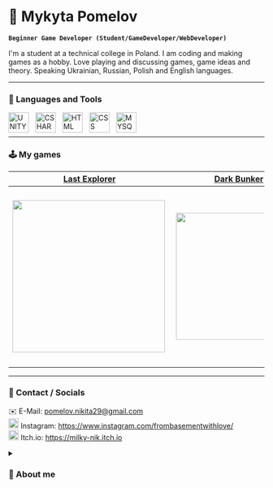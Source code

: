 # 📓 Mykyta Pomelov

**`Beginner Game Developer (Student/GameDeveloper/WebDeveloper)`**

I'm a student at a technical college in Poland. I am coding and making games as a hobby. Love playing and discussing games, game ideas and theory. Speaking Ukrainian, Russian, Polish and English languages.

---

### 🧰 Languages and Tools

<img align="left" alt="UNITY" width="40px" style="padding-right:10px;" src="https://cdn-icons-png.flaticon.com/512/5969/5969346.png" />
<img align="left" alt="CSHARP" width="40px" style="padding-right:10px;" src="https://cdn.jsdelivr.net/gh/devicons/devicon/icons/csharp/csharp-original.svg" />
<img align="left" alt="HTML" width="40px" style="padding-right:10px;" src="https://cdn.jsdelivr.net/gh/devicons/devicon/icons/html5/html5-plain.svg" />
<img align="left" alt="CSS" width="40px" style="padding-right:10px;" src="https://cdn.jsdelivr.net/gh/devicons/devicon/icons/css3/css3-plain.svg" />
<img align="left" alt="MYSQL" width="40px" src="https://cdn.jsdelivr.net/gh/devicons/devicon/icons/mysql/mysql-original.svg" />
<br>
<br>

---

### 🕹️ My games
[Last Explorer](https://milky-nik.itch.io/last-explorer-space-shooter)|  [Dark Bunker](https://milky-nik.itch.io/dark-bunker) | [AndroidGame](https://milky-nik.itch.io/android-3d-thirdperson-survival)
:-------------------------:|:-------------------------:|:-------------------------:
[<img align="left" width="300px" src="https://img.itch.zone/aW1hZ2UvMTExMTExMi82NTU5NTkzLnBuZw==/347x500/x%2B9hWd.png" width="350">](https://milky-nik.itch.io/last-explorer-space-shooter)  |  [<img align="right" width="250px" src="https://img.itch.zone/aW1hZ2UvNzI1ODAwLzQwMjczNzUucG5n/347x500/WYRgNB.png" width="350">](https://milky-nik.itch.io/dark-bunker) | [<img align="right" width="350px" src="https://img.itch.zone/aW1hZ2UvODg3OTA5LzUxNDA1MTcucG5n/original/Imjtmd.png" width="350">](https://milky-nik.itch.io/android-3d-thirdperson-survival)

---

### 🚀 Contact / Socials
✉️ E-Mail: pomelov.nikita29@gmail.com <br>
<img width="20px" src="https://cdn-icons-png.flaticon.com/512/174/174855.png"> Instagram: https://www.instagram.com/frombasementwithlove/ <br>
<img width="20px" src="https://static.itch.io/images/itchio-textless-white.svg"> Itch.io: https://milky-nik.itch.io


<details>
 <summary><h3>🌱 About me</h3></summary>
I'm a final year student at a technical college in Poland, where I am studying Administration and operation of computer systems, peripherals and local computer networks, creation and administration of websites, internet applications and databases. I started coding and building projects with Unity Game Engine in 2020 with tutorials about how to make a game. Furthermore, I made my first game and wasn't satisfied, but was excited to start over, try new things, follow tutorials and making more new things, animations, drawing, UI and, of course, programming algorithms. I wanted to learn more and graduated from the C# course, where I learn about .NET and a lot of useful programming knowledge. But my journey didn't over yet, and I want to learn more and more every day.
  


<!--
**Milky-Nik/Milky-Nik** is a ✨ _special_ ✨ repository because its `README.md` (this file) appears on your GitHub profile.

Here are some ideas to get you started:

- 🔭 I’m currently working on ...
- 🌱 I’m currently learning ...
- 👯 I’m looking to collaborate on ...
- 🤔 I’m looking for help with ...
- 💬 Ask me about ...
- 📫 How to reach me: ...
- 😄 Pronouns: ...
- ⚡ Fun fact: ...
-->
